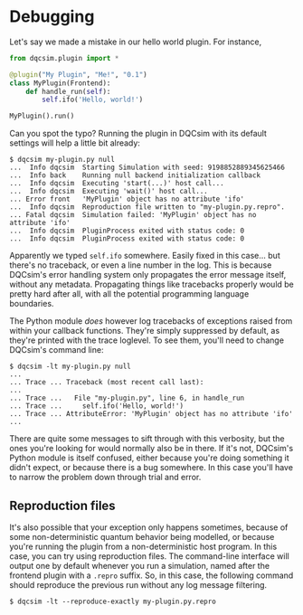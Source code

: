 # Debugging

Let's say we made a mistake in our hello world plugin. For instance,

```python
from dqcsim.plugin import *

@plugin("My Plugin", "Me!", "0.1")
class MyPlugin(Frontend):
    def handle_run(self):
        self.ifo('Hello, world!')

MyPlugin().run()
```

Can you spot the typo? Running the plugin in DQCsim with its default settings
will help a little bit already:


```console
$ dqcsim my-plugin.py null
...  Info dqcsim  Starting Simulation with seed: 9198852889345625466
...  Info back    Running null backend initialization callback
...  Info dqcsim  Executing 'start(...)' host call...
...  Info dqcsim  Executing 'wait()' host call...
... Error front   'MyPlugin' object has no attribute 'ifo'
...  Info dqcsim  Reproduction file written to "my-plugin.py.repro".
... Fatal dqcsim  Simulation failed: 'MyPlugin' object has no attribute 'ifo'
...  Info dqcsim  PluginProcess exited with status code: 0
...  Info dqcsim  PluginProcess exited with status code: 0
```

Apparently we typed `self.ifo` somewhere. Easily fixed in this case... but
there's no traceback, or even a line number in the log. This is because
DQCsim's error handling system only propagates the error message itself,
without any metadata. Propagating things like tracebacks properly would be
pretty hard after all, with all the potential programming language boundaries.

The Python module *does* however log tracebacks of exceptions raised from
within your callback functions. They're simply suppressed by default, as
they're printed with the trace loglevel. To see them, you'll need to change
DQCsim's command line:

```console
$ dqcsim -lt my-plugin.py null
...
... Trace ... Traceback (most recent call last):
...
... Trace ...   File "my-plugin.py", line 6, in handle_run
... Trace ...     self.ifo('Hello, world!')
... Trace ... AttributeError: 'MyPlugin' object has no attribute 'ifo'
...
```

There are quite some messages to sift through with this verbosity, but the ones
you're looking for would normally also be in there. If it's not, DQCsim's
Python module is itself confused, either because you're doing something it
didn't expect, or because there is a bug somewhere. In this case you'll have to
narrow the problem down through trial and error.

## Reproduction files

It's also possible that your exception only happens sometimes, because of some
non-deterministic quantum behavior being modelled, or because you're running
the plugin from a non-deterministic host program. In this case, you can try
using reproduction files. The command-line interface will output one by default
whenever you run a simulation, named after the frontend plugin with a `.repro`
suffix. So, in this case, the following command should reproduce the previous
run without any log message filtering.

```console
$ dqcsim -lt --reproduce-exactly my-plugin.py.repro
```
